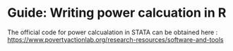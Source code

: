# Guide: Writing power calcuation in R

The official code for power calcualation in STATA can be obtained here : 
https://www.povertyactionlab.org/research-resources/software-and-tools
